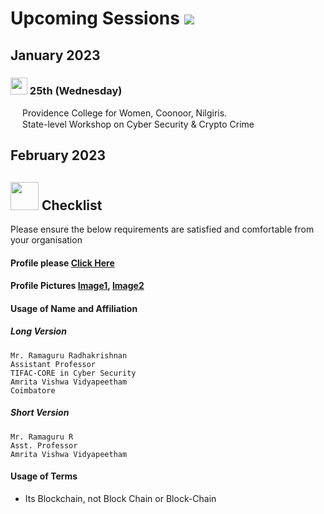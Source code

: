 # Upcoming Sessions ![](https://img.shields.io/badge/-Live-Green)

## January 2023


### <img src="https://user-images.githubusercontent.com/7790256/209120058-ed3a633f-79ed-4c90-b39b-fbe10d6c0c50.png" width="27" />  25th (Wednesday) 
<img src="https://user-images.githubusercontent.com/7790256/209119710-8243f650-9ca5-4945-9c41-81bf2f4d6e80.png" width="15" /> Providence College for Women, Coonoor, Nilgiris.  
<img src="https://user-images.githubusercontent.com/7790256/209121210-9c960daf-b7cf-4d89-82cd-e643da82456d.png" width="15" /> State-level Workshop on Cyber Security & Crypto Crime
  
## February 2023

## <img src="https://user-images.githubusercontent.com/7790256/209120763-48cbca50-c573-4510-b592-8d7ca8ea4e2b.png" width="45" /> Checklist
 
 Please ensure the below requirements are satisfied and comfortable from your organisation
 
#### Profile please [Click Here](https://ramagururadhakrishnan.github.io/) 

#### Profile Pictures [Image1](https://ramagururadhakrishnan.github.io/images/Ramaguru_R.jpg), [Image2](https://ramagururadhakrishnan.github.io/images/Ramaguru_Radhakrishnan_Image.png)
 
#### Usage of Name and Affiliation
 
##### Long Version

```
Mr. Ramaguru Radhakrishnan
Assistant Professor
TIFAC-CORE in Cyber Security
Amrita Vishwa Vidyapeetham
Coimbatore
```
  
##### Short Version
 
```
Mr. Ramaguru R
Asst. Professor
Amrita Vishwa Vidyapeetham
```    
  
#### Usage of Terms 
    
- Its Blockchain, not Block Chain or Block-Chain
